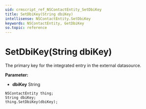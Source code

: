 ```yaml
---
uid: crmscript_ref_NSContactEntity_SetDbiKey
title: SetDbiKey(String dbiKey)
intellisense: NSContactEntity.SetDbiKey
keywords: NSContactEntity, GetDbiKey
so.topic: reference
---
```


# SetDbiKey(String dbiKey)

The primary key for the integrated entry in the external datasource.

**Parameter:** 
 - **dbiKey** String

```crmscript
NSContactEntity thing;
String dbiKey;
thing.SetDbiKey(dbiKey);
```

